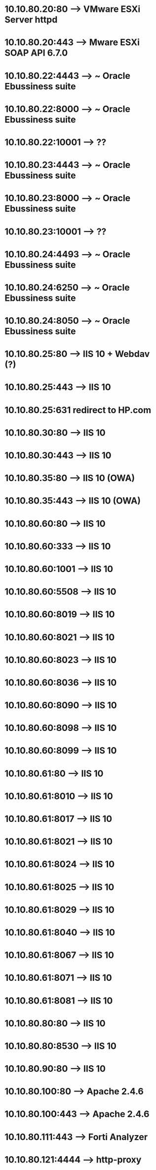 # 10.10.80.20:80    --> VMware ESXi Server httpd
# 10.10.80.20:443   --> Mware ESXi SOAP API 6.7.0
# 10.10.80.22:4443  --> ~ Oracle Ebussiness suite
# 10.10.80.22:8000  --> ~ Oracle Ebussiness suite
# 10.10.80.22:10001 --> ??
# 10.10.80.23:4443  --> ~ Oracle Ebussiness suite
# 10.10.80.23:8000  --> ~ Oracle Ebussiness suite
# 10.10.80.23:10001 --> ??
# 10.10.80.24:4493  --> ~ Oracle Ebussiness suite
# 10.10.80.24:6250  --> ~ Oracle Ebussiness suite
# 10.10.80.24:8050  --> ~ Oracle Ebussiness suite
# 10.10.80.25:80    --> IIS 10 + Webdav (?)
# 10.10.80.25:443   --> IIS 10
# 10.10.80.25:631 redirect to HP.com
# 10.10.80.30:80    --> IIS 10
# 10.10.80.30:443   --> IIS 10
# 10.10.80.35:80    --> IIS 10 (OWA)
# 10.10.80.35:443   --> IIS 10 (OWA)
# 10.10.80.60:80    --> IIS 10
# 10.10.80.60:333   --> IIS 10
# 10.10.80.60:1001  --> IIS 10
# 10.10.80.60:5508  --> IIS 10
# 10.10.80.60:8019  --> IIS 10
# 10.10.80.60:8021  --> IIS 10
# 10.10.80.60:8023  --> IIS 10
# 10.10.80.60:8036  --> IIS 10
# 10.10.80.60:8090  --> IIS 10
# 10.10.80.60:8098  --> IIS 10
# 10.10.80.60:8099  --> IIS 10
# 10.10.80.61:80    --> IIS 10
# 10.10.80.61:8010  --> IIS 10
# 10.10.80.61:8017  --> IIS 10
# 10.10.80.61:8021  --> IIS 10
# 10.10.80.61:8024  --> IIS 10
# 10.10.80.61:8025  --> IIS 10
# 10.10.80.61:8029  --> IIS 10
# 10.10.80.61:8040  --> IIS 10
# 10.10.80.61:8067  --> IIS 10
# 10.10.80.61:8071  --> IIS 10
# 10.10.80.61:8081  --> IIS 10
# 10.10.80.80:80    --> IIS 10
# 10.10.80.80:8530  --> IIS 10
# 10.10.80.90:80    --> IIS 10
# 10.10.80.100:80   --> Apache 2.4.6
# 10.10.80.100:443  --> Apache 2.4.6
# 10.10.80.111:443  --> Forti Analyzer
# 10.10.80.121:4444 --> http-proxy